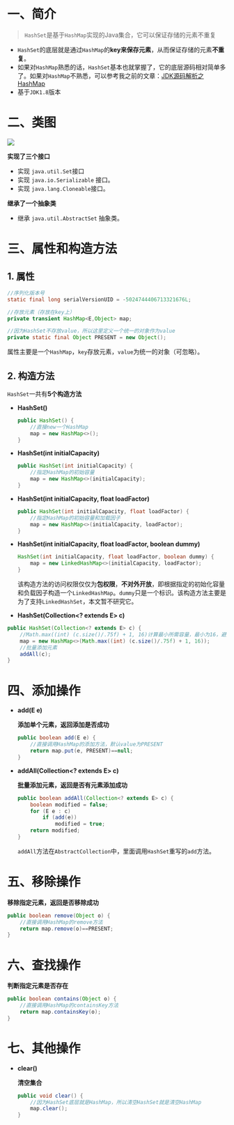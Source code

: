 # **一、简介**

> `HashSet`是基于`HashMap`实现的Java集合，它可以保证存储的元素不重复

* `HashSet`的底层就是通过`HashMap`的**key来保存元素**，从而保证存储的元素**不重复**。
* 如果对`HashMap`熟悉的话，`HashSet`基本也就掌握了，它的底层源码相对简单多了。如果对`HashMap`不熟悉，可以参考我之前的文章：[JDK源码解析之HashMap](http://xianzilei.cn/blog/46)
* 基于`JDK1.8`版本

# **二、类图**

![](http://img.xianzilei.cn/HashSet%E7%B1%BB%E5%9B%BE.png)

**实现了三个接口**

* 实现 `java.util.Set`接口
* 实现 `java.io.Serializable` 接口。
* 实现 `java.lang.Cloneable`接口。

**继承了一个抽象类**

* 继承 `java.util.AbstractSet` 抽象类。

# **三、属性和构造方法**

## **1. 属性**

```java
//序列化版本号
static final long serialVersionUID = -5024744406713321676L;

//存放元素（存放在key上）
private transient HashMap<E,Object> map;

//因为HashSet不存放value，所以这里定义一个统一的对象作为value
private static final Object PRESENT = new Object();
```

属性主要是一个`HashMap`，`key`存放元素，`value`为统一的对象（可忽略）。

## **2. 构造方法**

`HashSet`一共有**5个构造方法**

* **HashSet()**

  ```java
  public HashSet() {
      //直接new一个HashMap
      map = new HashMap<>();
  }
  ```

* **HashSet(int initialCapacity)**

  ```java
  public HashSet(int initialCapacity) {
      //指定HashMap的初始容量
      map = new HashMap<>(initialCapacity);
  }
  ```

* **HashSet(int initialCapacity, float loadFactor)**

  ```java
  public HashSet(int initialCapacity, float loadFactor) {
      //指定HashMap的初始容量和加载因子
      map = new HashMap<>(initialCapacity, loadFactor);
  }
  ```

  

* **HashSet(int initialCapacity, float loadFactor, boolean dummy)**

  ```java
  HashSet(int initialCapacity, float loadFactor, boolean dummy) {
      map = new LinkedHashMap<>(initialCapacity, loadFactor);
  }
  ```

  该构造方法的访问权限仅仅为**包权限**，**不对外开放**，即根据指定的初始化容量和负载因子构造一个`LinkedHashMap`。`dummy`只是一个标识。该构造方法主要是为了支持`LinkedHashSet`，本文暂不研究它。

*  **HashSet(Collection<? extends E> c)**

  ```java
  public HashSet(Collection<? extends E> c) {
      //Math.max((int) (c.size()/.75f) + 1, 16)计算最小所需容量，最小为16，避免扩容
      map = new HashMap<>(Math.max((int) (c.size()/.75f) + 1, 16));
      //批量添加元素
      addAll(c);
  }
  ```

# **四、添加操作**

* **add(E e)**

  **添加单个元素，返回添加是否成功**

  ```java
  public boolean add(E e) {
      //直接调用HashMap的添加方法，默认value为PRESENT
      return map.put(e, PRESENT)==null;
  }
  ```

* **addAll(Collection<? extends E> c)**

  **批量添加元素，返回是否有元素添加成功**

  ```java
  public boolean addAll(Collection<? extends E> c) {
      boolean modified = false;
      for (E e : c)
          if (add(e))
              modified = true;
      return modified;
  }
  ```

  `addAll`方法在`AbstractCollection`中，里面调用`HashSet`重写的`add`方法。

# **五、移除操作**

**移除指定元素，返回是否移除成功**

```java
public boolean remove(Object o) {
    //直接调用HashMap的remove方法
    return map.remove(o)==PRESENT;
}
```

# **六、查找操作**

**判断指定元素是否存在**

```java
public boolean contains(Object o) {
    //直接调用HashMap的containsKey方法
    return map.containsKey(o);
}
```

# **七、其他操作**

* **clear()**

  **清空集合**

  ```java
  public void clear() {
      //因为HashSet底层就是HashMap，所以清空HashSet就是清空HashMap
      map.clear();
  }
  ```